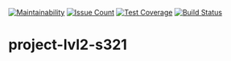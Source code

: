 [![Maintainability](https://api.codeclimate.com/v1/badges/aa3681a6a4d0b14c6d50/maintainability)](https://codeclimate.com/github/se0ga/project-lvl2-s321/maintainability)
[![Issue Count](https://codeclimate.com/github/se0ga/project-lvl2-s321/badges/issue_count.svg)](https://codeclimate.com/github/se0ga/project-lvl2-s321)
[![Test Coverage](https://api.codeclimate.com/v1/badges/aa3681a6a4d0b14c6d50/test_coverage)](https://codeclimate.com/github/se0ga/project-lvl2-s321/test_coverage)
[![Build Status](https://travis-ci.com/se0ga/project-lvl2-s321.svg?branch=master)](https://travis-ci.com/se0ga/project-lvl2-s321)

# project-lvl2-s321
